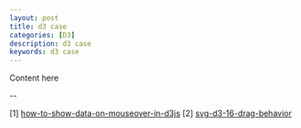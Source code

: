 ```yaml
---
layout: post
title: d3 case
categories: [D3]
description: d3 case
keywords: d3 case
---
```


Content here

--

[1] [how-to-show-data-on-mouseover-in-d3js](https://chartio.com/resources/tutorials/how-to-show-data-on-mouseover-in-d3js/)
[2] [svg-d3-16-drag-behavior](https://www.oxxostudio.tw/articles/201509/svg-d3-16-drag-behavior.html)